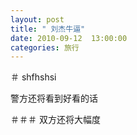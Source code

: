 ```yaml
---
layout: post
title: " 刘杰牛逼"
date: 2010-09-12  13:00:00
categories: 旅行
---
```


＃ shfhshsi

警方还将看到好看的话

＃＃＃ 双方还将大幅度